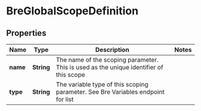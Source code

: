 
# BreGlobalScopeDefinition

## Properties
Name | Type | Description | Notes
------------ | ------------- | ------------- | -------------
**name** | **String** | The name of the scoping parameter. This is used as the unique identifier of this scope | 
**type** | **String** | The variable type of this scoping parameter. See Bre Variables endpoint for list | 



